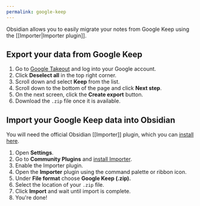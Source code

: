 ```yaml
---
permalink: google-keep
---
```

Obsidian allows you to easily migrate your notes from Google Keep using the [[Importer|Importer plugin]].

## Export your data from Google Keep

1. Go to [Google Takeout](https://takeout.google.com/settings/takeout) and log into your Google account.
2. Click **Deselect all** in the top right corner.
3. Scroll down and select **Keep** from the list. 
4. Scroll down to the bottom of the page and click **Next step**.
5. On the next screen, click the **Create export** button.
6. Download the `.zip` file once it is available.

## Import your Google Keep data into Obsidian

You will need the official Obsidian [[Importer]] plugin, which you can [install here](obsidian://show-plugin?id=obsidian-importer).

1. Open **Settings**.
2. Go to **Community Plugins** and [install Importer](obsidian://show-plugin?id=obsidian-importer).
3. Enable the Importer plugin.
4. Open the **Importer** plugin using the command palette or ribbon icon.
5. Under **File format** choose **Google Keep (.zip).**
6. Select the location of your `.zip` file.
7. Click **Import** and wait until import is complete.
8. You're done!
